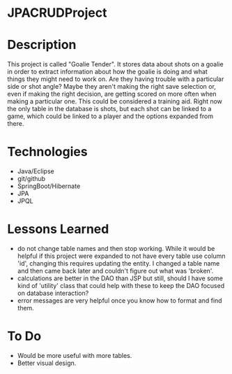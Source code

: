 # JPACRUDProject

# Description
This project is called "Goalie Tender". It stores data about shots on a goalie in order to extract information about how the goalie is doing and what things they might need to work on. Are they having trouble with a particular side or shot angle? Maybe they aren't making the right save selection or, even if making the right decision, are getting scored on more often when making a particular one. This could be considered a training aid. Right now the only table in the database is shots, but each shot can be linked to a game, which could be linked to a player and the options expanded from there.

# Technologies
- Java/Eclipse
- git/github
- SpringBoot/Hibernate
- JPA
- JPQL

# Lessons Learned
- do not change table names and then stop working. While it would be helpful if this project were expanded to not have every table use column 'id', changing this requires updating the entity. I changed a table name and then came back later and couldn't figure out what was 'broken'.
- calculations are better in the DAO than JSP but still, should I have some kind of 'utility' class that could help with these to keep the DAO focused on database interaction?
- error messages are very helpful once you know how to format and find them.

# To Do
- Would be more useful with more tables.
- Better visual design.
